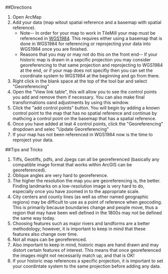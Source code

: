 ##Directions
1.  Open ArcMap
2.  Add your data (map witout spatial reference and a basemap with spatial reference).
      * Note-- In order for your map to work in TileMill your map must be referenced in [WGS1984](http://en.wikipedia.org/wiki/World_Geodetic_System).  This requires either using a basemap that is done in WGS1984 for referencing or reprojecting your data into WGS1984 once you are finished.  
    * Reasons that you may or may not do this on the front end-- If your historic map is drawn in a sepcific projection you may consider georeferencing to that same projection and reprojecting to WGS1984 at the end, or if your map does not specifiy then you can set the coordinate system to WGS1984 at the beginning and go from there.
3.  Right click in the blank space at the top of the tool bar and select "Georeferencing"
4.  Open the "View link table", this will allow you to see the control points you add and remove them if necessary.  You can also make final transformations oand adjustments by using this window.
5.  Click the "add control points" button.  You will begin by adding a known control point to the map that has no spatial reference and continue by mathcing a control point on the basemap that has a spatial reference.
6.  Once you have added at leat 4 control points, click the "Georeferencing" dropdown and selec "Update Georeferencing"
7.  If your map has not been referenced in WGS1984 now is the time to reproject your data.  

##Tips and Tricks
1.	Tiffs, Geotiffs, pdfs, and Jpegs can all be georeferenced (basically any compatible image format that works within ArcGIS can be georeferenced).
2.	Oblique angles are very hard to georeference. 
3.	The higher the resolution the map you are georeferencing is, the better.  Finding landmarks on a low-resolution image is very hard to do, especially once you have zoomed in to the appropriate scale.
4.	City centers and county lines (as well as other named geographic regions) may be difficult to use as a point of reference when geocoding.  This is primarily because boundaries change and people move, thus a region that may have been well defined in the 1800s may not be defined the same way today.
5.	Choosing features such as major rivers and landforms are a better methodology; however, it is important to keep in mind that these features also change over time.
6.	Not all maps can be georeferenced.
7.	Also important to keep in mind, historic maps are hand drawn and may distort certain features of interest.  This means that once georeferenced the images might not necessarily match up, and that is OK!
8.	 If your historic map references a specific projection, it is important to set your coordintate system to the same projection before adding any data.
